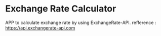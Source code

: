 # Exchange Rate Calculator
APP to calculate exchange rate by using ExchangeRate-API.
refference : https://api.exchangerate-api.com